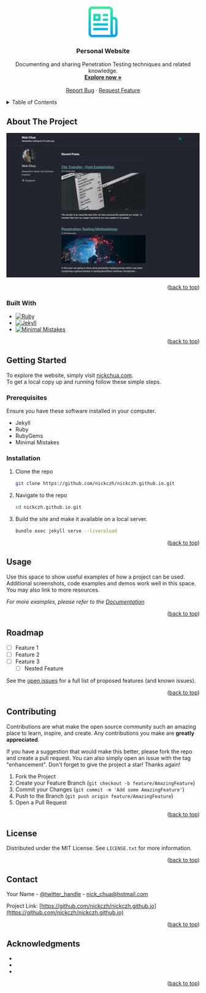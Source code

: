 <!-- Improved compatibility of back to top link: See: https://github.com/othneildrew/Best-README-Template/pull/73 -->
<a name="readme-top"></a>
<!--
*** Thanks for checking out the Best-README-Template. If you have a suggestion
*** that would make this better, please fork the repo and create a pull request
*** or simply open an issue with the tag "enhancement".
*** Don't forget to give the project a star!
*** Thanks again! Now go create something AMAZING! :D
-->



<!-- PROJECT SHIELDS -->
<!--
*** I'm using markdown "reference style" links for readability.
*** Reference links are enclosed in brackets [ ] instead of parentheses ( ).
*** See the bottom of this document for the declaration of the reference variables
*** for contributors-url, forks-url, etc. This is an optional, concise syntax you may use.
*** https://www.markdownguide.org/basic-syntax/#reference-style-links
-->



<!-- PROJECT LOGO -->
<br />
<div align="center">
  <a href="https://github.com/nickczh/nickczh.github.io">
    <img src="assets/images/readme_logo.png" alt="Logo" width="80" height="80">
  </a>

<h3 align="center">Personal Website</h3>

  <p align="center">
    Documenting and sharing Penetration Testing techniques and related knowledge.
    <br />
    <a href="https://nickchua.com"><strong>Explore now »</strong></a>
    <br />
    <br />
    <a href="https://github.com/nickczh/nickczh.github.io/issues">Report Bug</a>
    ·
    <a href="https://github.com/nickczh/nickczh.github.io/issues">Request Feature</a>
  </p>
</div>



<!-- TABLE OF CONTENTS -->
<details>
  <summary>Table of Contents</summary>
  <ol>
    <li>
      <a href="#about-the-project">About The Project</a>
      <ul>
        <li><a href="#built-with">Built With</a></li>
      </ul>
    </li>
    <li>
      <a href="#getting-started">Getting Started</a>
      <ul>
        <li><a href="#prerequisites">Prerequisites</a></li>
        <li><a href="#installation">Installation</a></li>
      </ul>
    </li>
    <li><a href="#usage">Usage</a></li>
    <li><a href="#roadmap">Roadmap</a></li>
    <li><a href="#contributing">Contributing</a></li>
    <li><a href="#license">License</a></li>
    <li><a href="#contact">Contact</a></li>
    <li><a href="#acknowledgments">Acknowledgments</a></li>
  </ol>
</details>



<!-- ABOUT THE PROJECT -->
## About The Project

[![Product Name Screen Shot][product-screenshot]](https://nickchua.com)

<p align="right">(<a href="#readme-top">back to top</a>)</p>



### Built With

* [![Ruby][Ruby.com]][Ruby-url]
* [![Jekyll][Jekyll.com]][Jekyll-url]
* [![Minimal Mistakes][Minimalmistakes.com]][Minimalmistakes-url]
<p align="right">(<a href="#readme-top">back to top</a>)</p>



<!-- GETTING STARTED -->
## Getting Started

To explore the website, simply visit [nickchua.com](nickchua.com).\
To get a local copy up and running follow these simple steps.

### Prerequisites

Ensure you have these software installed in your computer.
* Jekyll
* Ruby
* RubyGems
* Minimal Mistakes

### Installation

1. Clone the repo
   ```sh
   git clone https://github.com/nickczh/nickczh.github.io.git
   ```
3. Navigate to the repo
   ```sh
   cd nickczh.github.io.git
   ```
4. Build the site and make it available on a local server.
   ```sh
   bundle exec jekyll serve --livereload
   ```

<p align="right">(<a href="#readme-top">back to top</a>)</p>



<!-- USAGE EXAMPLES -->
## Usage

Use this space to show useful examples of how a project can be used. Additional screenshots, code examples and demos work well in this space. You may also link to more resources.

_For more examples, please refer to the [Documentation](https://example.com)_

<p align="right">(<a href="#readme-top">back to top</a>)</p>



<!-- ROADMAP -->
## Roadmap

- [ ] Feature 1
- [ ] Feature 2
- [ ] Feature 3
    - [ ] Nested Feature

See the [open issues](https://github.com/nickczh/nickczh.github.io/issues) for a full list of proposed features (and known issues).

<p align="right">(<a href="#readme-top">back to top</a>)</p>



<!-- CONTRIBUTING -->
## Contributing

Contributions are what make the open source community such an amazing place to learn, inspire, and create. Any contributions you make are **greatly appreciated**.

If you have a suggestion that would make this better, please fork the repo and create a pull request. You can also simply open an issue with the tag "enhancement".
Don't forget to give the project a star! Thanks again!

1. Fork the Project
2. Create your Feature Branch (`git checkout -b feature/AmazingFeature`)
3. Commit your Changes (`git commit -m 'Add some AmazingFeature'`)
4. Push to the Branch (`git push origin feature/AmazingFeature`)
5. Open a Pull Request

<p align="right">(<a href="#readme-top">back to top</a>)</p>



<!-- LICENSE -->
## License

Distributed under the MIT License. See `LICENSE.txt` for more information.

<p align="right">(<a href="#readme-top">back to top</a>)</p>



<!-- CONTACT -->
## Contact

Your Name - [@twitter_handle](https://twitter.com/twitter_handle) - nick_chua@hotmail.com

Project Link: [https://github.com/nickczh/nickczh.github.io](https://github.com/nickczh/nickczh.github.io)

<p align="right">(<a href="#readme-top">back to top</a>)</p>



<!-- ACKNOWLEDGMENTS -->
## Acknowledgments

* []()
* []()
* []()

<p align="right">(<a href="#readme-top">back to top</a>)</p>



<!-- MARKDOWN LINKS & IMAGES -->
<!-- https://www.markdownguide.org/basic-syntax/#reference-style-links -->
[contributors-shield]: https://img.shields.io/github/contributors/nickczh/nickczh.github.io.svg?style=for-the-badge
[contributors-url]: https://github.com/nickczh/nickczh.github.io/graphs/contributors
[forks-shield]: https://img.shields.io/github/forks/nickczh/nickczh.github.io.svg?style=for-the-badge
[forks-url]: https://github.com/nickczh/nickczh.github.io/network/members
[stars-shield]: https://img.shields.io/github/stars/nickczh/nickczh.github.io.svg?style=for-the-badge
[stars-url]: https://github.com/nickczh/nickczh.github.io/stargazers
[issues-shield]: https://img.shields.io/github/issues/nickczh/nickczh.github.io.svg?style=for-the-badge
[issues-url]: https://github.com/nickczh/nickczh.github.io/issues
[license-shield]: https://img.shields.io/github/license/nickczh/nickczh.github.io.svg?style=for-the-badge
[license-url]: https://github.com/nickczh/nickczh.github.io/blob/master/LICENSE.txt
[linkedin-shield]: https://img.shields.io/badge/-LinkedIn-black.svg?style=for-the-badge&logo=linkedin&colorB=555
[linkedin-url]: https://linkedin.com/in/linkedin_username
[product-screenshot]: assets/images/webpage_screenshot.png
[Next.js]: https://img.shields.io/badge/next.js-000000?style=for-the-badge&logo=nextdotjs&logoColor=white
[Next-url]: https://nextjs.org/
[React.js]: https://img.shields.io/badge/React-20232A?style=for-the-badge&logo=react&logoColor=61DAFB
[React-url]: https://reactjs.org/
[Vue.js]: https://img.shields.io/badge/Vue.js-35495E?style=for-the-badge&logo=vuedotjs&logoColor=4FC08D
[Vue-url]: https://vuejs.org/
[Angular.io]: https://img.shields.io/badge/Angular-DD0031?style=for-the-badge&logo=angular&logoColor=white
[Angular-url]: https://angular.io/
[Svelte.dev]: https://img.shields.io/badge/Svelte-4A4A55?style=for-the-badge&logo=svelte&logoColor=FF3E00
[Svelte-url]: https://svelte.dev/
[Laravel.com]: https://img.shields.io/badge/Laravel-FF2D20?style=for-the-badge&logo=laravel&logoColor=white
[Laravel-url]: https://laravel.com
[Bootstrap.com]: https://img.shields.io/badge/Bootstrap-563D7C?style=for-the-badge&logo=bootstrap&logoColor=white
[Bootstrap-url]: https://getbootstrap.com
[JQuery.com]: https://img.shields.io/badge/jQuery-0769AD?style=for-the-badge&logo=jquery&logoColor=white
[JQuery-url]: https://jquery.com 
[Ruby.com]: https://img.shields.io/badge/Ruby-red?styles=for-the-badge&logo=ruby&logoColor=maroon
[Ruby-url]: https://www.ruby-lang.org/en/
[Jekyll.com]: https://img.shields.io/badge/Jekyll-yellow?styles=for-the-badge&logo=jekyll&logoColor=white
[Jekyll-url]: https://jekyllrb.com
[Minimalmistakes.com]: https://img.shields.io/badge/Minimal_Mistakes-grey?styles=for-the-badge&logoColor=grey
[Minimalmistakes-url]: https://mmistakes.github.io/minimal-mistakes/